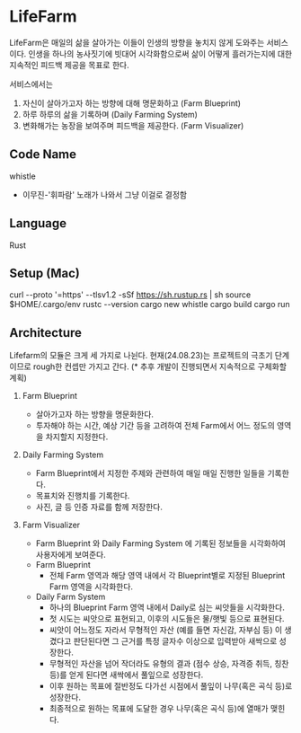 # LifeFarm

LifeFarm은 매일의 삶을 살아가는 이들이 인생의 방향을 놓치지 않게 도와주는 서비스이다.
인생을 하나의 농사짓기에 빗대어 시각화함으로써
삶이 어떻게 흘러가는지에 대한 지속적인 피드백 제공을 목표로 한다.

서비스에서는

1. 자신이 살아가고자 하는 방향에 대해 명문화하고 (Farm Blueprint)
2. 하루 하루의 삶을 기록하며 (Daily Farming System)
3. 변화해가는 농장을 보여주며 피드백을 제공한다. (Farm Visualizer)

## Code Name

whistle

- 이무진-'휘파람' 노래가 나와서 그냥 이걸로 결정함

## Language

Rust

## Setup (Mac)

curl --proto '=https' --tlsv1.2 -sSf https://sh.rustup.rs | sh
source $HOME/.cargo/env
rustc --version
cargo new whistle
cargo build
cargo run

## Architecture

Lifefarm의 모듈은 크게 세 가지로 나뉜다.
현재(24.08.23)는 프로젝트의 극초기 단계이므로 rough한 컨셉만 가지고 간다.
(\* 추후 개발이 진행되면서 지속적으로 구체화할 계획)

1. Farm Blueprint

   - 살아가고자 하는 방향을 명문화한다.
   - 투자해야 하는 시간, 예상 기간 등을 고려하여 전체 Farm에서 어느 정도의 영역을 차지할지 지정한다.

2. Daily Farming System

   - Farm Blueprint에서 지정한 주제와 관련하여 매일 매일 진행한 일들을 기록한다.
   - 목표치와 진행치를 기록한다.
   - 사진, 글 등 인증 자료를 함께 저장한다.

3. Farm Visualizer
   - Farm Blueprint 와 Daily Farming System 에 기록된 정보들을 시각화하여 사용자에게 보여준다.
   - Farm Blueprint
     - 전체 Farm 영역과 해당 영역 내에서 각 Blueprint별로 지정된 Blueprint Farm 영역을 시각화한다.
   - Daily Farm System
     - 하나의 Blueprint Farm 영역 내에서 Daily로 심는 씨앗들을 시각화한다.
     - 첫 시도는 씨앗으로 표현되고, 이후의 시도들은 물/햇빛 등으로 표현된다.
     - 씨앗이 어느정도 자라서 무형적인 자산 (예를 들면 자신감, 자부심 등) 이 생겼다고 판단된다면 그 근거를 특정 글자수 이상으로 입력받아 새싹으로 성장한다.
     - 무형적인 자산을 넘어 작더라도 유형의 결과 (점수 상승, 자격증 취득, 칭찬 등)를 얻게 된다면 새싹에서 풀잎으로 성장한다.
     - 이후 원하는 목표에 절반정도 다가선 시점에서 풀잎이 나무(혹은 곡식 등)로 성장한다.
     - 최종적으로 원하는 목표에 도달한 경우 나무(혹은 곡식 등)에 열매가 맺힌다.
